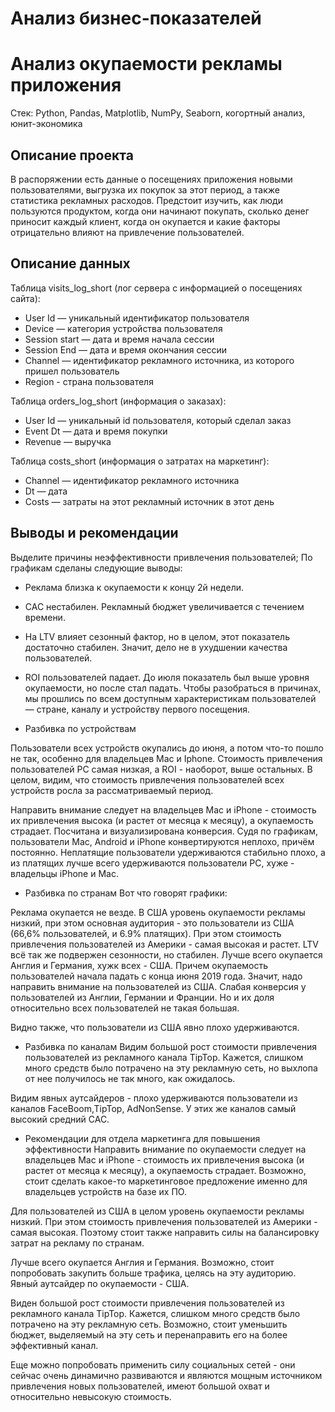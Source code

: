 # Анализ бизнес-показателей
# Анализ окупаемости рекламы приложения

Стек: Python, Pandas, Matplotlib, NumPy, Seaborn, когортный анализ, юнит-экономика

## Описание проекта
В распоряжении есть данные о посещениях приложения новыми пользователями, выгрузка их покупок за этот период, а также статистика рекламных расходов. Предстоит изучить, как люди пользуются продуктом, когда они начинают покупать, сколько денег приносит каждый клиент, когда он окупается и какие факторы отрицательно влияют на привлечение пользователей.

## Описание данных
Таблица visits_log_short (лог сервера с информацией о посещениях сайта):
- User Id — уникальный идентификатор пользователя
- Device — категория устройства пользователя
- Session start — дата и время начала сессии
- Session End — дата и время окончания сессии
- Channel — идентификатор рекламного источника, из которого пришел пользователь
- Region - страна пользователя

Таблица orders_log_short (информация о заказах):
- User Id — уникальный id пользователя, который сделал заказ
- Event Dt — дата и время покупки
- Revenue — выручка

Таблица costs_short (информация о затратах на маркетинг):
- Channel — идентификатор рекламного источника
- Dt — дата
- Costs — затраты на этот рекламный источник в этот день

## Выводы и рекомендации 
Выделите причины неэффективности привлечения пользователей;
По графикам сделаны следующие выводы:

- Реклама близка к окупаемости к концу 2й недели.
- CAC нестабилен. Рекламный бюджет увеличивается с течением времени.
- На LTV влияет сезонный фактор, но в целом, этот показатель достаточно стабилен. Значит, дело не в ухудшении качества пользователей.
- ROI пользователей падает. До июля показатель был выше уровня окупаемости, но после стал падать.
Чтобы разобраться в причинах, мы прошлись по всем доступным характеристикам пользователей — стране, каналу и устройству первого посещения.

- Разбивка по устройствам

Пользователи всех устройств окупались до июня, а потом что-то пошло не так, особенно для владельцев Mac и Iphone. Стоимость привлечения пользователей PC самая низкая, а ROI - наоборот, выше остальных. В целом, видим, что стоимость привлечения пользователей всех устройств росла за рассматриваемый период.

Направить внимание следует на владельцев Mac и iPhone - стоимость их привлечения высока (и растет от месяца к месяцу), а окупаемоcть страдает. Посчитана и визуализирована конверсия. Судя по графикам, пользователи Mac, Android и iPhone конвертируются неплохо, причём постоянно. Неплатящие пользователи удерживаются стабильно плохо, а из платящих лучше всего удерживаются пользователи PC, хуже - владельцы iPhone и Mac.

- Разбивка по странам Вот что говорят графики:

Реклама окупается не везде. В США уровень окупаемости рекламы низкий, при этом основная аудитория - это пользователи из США (66,6% пользователей, и 6.9% платящих).
При этом стоимость привлечения пользователей из Америки - самая высокая и растет.
LTV всё так же подвержен сезонности, но стабилен.
Лучше всего окупается Англия и Германия, хужк всех - США. Причем окупаемость пользователей начала падать с конца июня 2019 года.
Значит, надо направить внимание на пользователей из США.
Слабая конверсия у пользователей из Англии, Германии и Франции. Но и их доля относительно всех пользователей не такая большая.

Видно также, что пользователи из США явно плохо удерживаются.

- Разбивка по каналам Видим большой рост стоимости привлечения пользователей из рекламного канала TipTop. Кажется, слишком много средств было потрачено на эту рекламную сеть, но выхлопа от нее получилось не так много, как ожидалось.

Видим явных аутсайдеров - плохо удерживаются пользователи из каналов FaceBoom,TipTop, AdNonSense. У этих же каналов самый высокий средний CAC.

- Рекомендации для отдела маркетинга для повышения эффективности
Направить внимание по окупаемости следует на владельцев Mac и iPhone - стоимость их привлечения высока (и растет от месяца к месяцу), а окупаемоcть страдает. Возможно, стоит сделать какое-то маркетинговое предложение именно для владельцев устройств на базе их ПО.

Для пользователей из США в целом уровень окупаемости рекламы низкий. При этом стоимость привлечения пользователей из Америки - самая высокая. Поэтому стоит также направить силы на балансировку затрат на рекламу по странам.

Лучше всего окупается Англия и Германия. Возможно, стоит попробовать закупить больше трафика, целясь на эту аудиторию. Явный аутсайдер по окупаемости - США.

Виден большой рост стоимости привлечения пользователей из рекламного канала TipTop. Кажется, слишком много средств было потрачено на эту рекламную сеть. Возможно, стоит уменьшить бюджет, выделяемый на эту сеть и перенаправить его на более эффективный канал.

Еще можно попробовать применить силу социальных сетей - они сейчас очень динамично развиваются и являются мощным источником привлечения новых пользователей, имеют большой охват и относительно невысокую стоимость.
